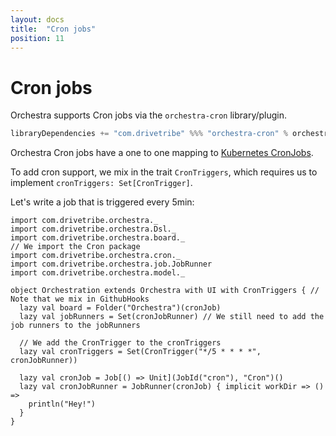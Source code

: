 ```yaml
---
layout: docs
title:  "Cron jobs"
position: 11
---
```


# Cron jobs

Orchestra supports Cron jobs via the `orchestra-cron` library/plugin.
```scala
libraryDependencies += "com.drivetribe" %%% "orchestra-cron" % orchestraVersion
```

Orchestra Cron jobs have a one to one mapping to [Kubernetes CronJobs](https://kubernetes.io/docs/concepts/workloads/controllers/cron-jobs/).

To add cron support, we mix in the trait `CronTriggers`, which requires us to implement
`cronTriggers: Set[CronTrigger]`.

Let's write a job that is triggered every 5min:
```tut:silent
import com.drivetribe.orchestra._
import com.drivetribe.orchestra.Dsl._
import com.drivetribe.orchestra.board._
// We import the Cron package
import com.drivetribe.orchestra.cron._
import com.drivetribe.orchestra.job.JobRunner
import com.drivetribe.orchestra.model._

object Orchestration extends Orchestra with UI with CronTriggers { // Note that we mix in GithubHooks
  lazy val board = Folder("Orchestra")(cronJob)
  lazy val jobRunners = Set(cronJobRunner) // We still need to add the job runners to the jobRunners

  // We add the CronTrigger to the cronTriggers
  lazy val cronTriggers = Set(CronTrigger("*/5 * * * *", cronJobRunner))

  lazy val cronJob = Job[() => Unit](JobId("cron"), "Cron")()
  lazy val cronJobRunner = JobRunner(cronJob) { implicit workDir => () =>
    println("Hey!")
  }
}
```
